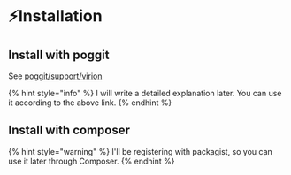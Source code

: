 # ⚡Installation

## Install with poggit

See [poggit/support/virion](https://github.com/poggit/support/blob/master/virion.md#compiling-a-virion-with-poggit)

{% hint style="info" %}
I will write a detailed explanation later. You can use it according to the above link.
{% endhint %}

## Install with composer

{% hint style="warning" %}
I'll be registering with packagist, so you can use it later through Composer.
{% endhint %}

